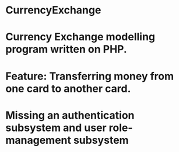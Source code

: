 # CurrencyExchange
# Currency Exchange modelling program written on PHP.
# Feature:  Transferring money from one card to another card.

# Missing an authentication subsystem and user role-management subsystem
